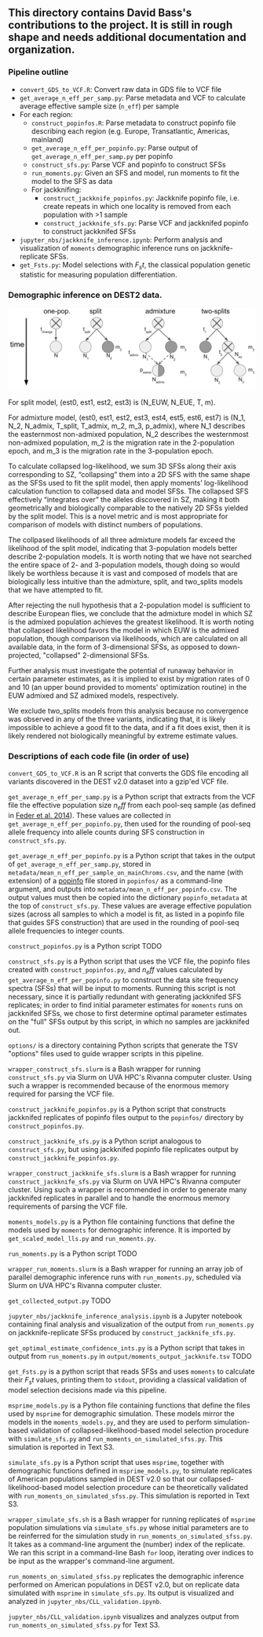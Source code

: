 ## This directory contains David Bass's contributions to the project. It is still in rough shape and needs additional documentation and organization.

### Pipeline outline
- `convert_GDS_to_VCF.R`: Convert raw data in GDS file to VCF file
- `get_average_n_eff_per_samp.py`: Parse metadata and VCF to calculate average effective sample size (`n_eff`) per sample
- For each region:
  - `construct_popinfos.R`: Parse metadata to construct popinfo file describing each region (e.g. Europe, Transatlantic, Americas, mainland)
  - `get_average_n_eff_per_popinfo.py`: Parse output of `get_average_n_eff_per_samp.py` per popinfo
  - `construct_sfs.py`: Parse VCF and popinfo to construct SFSs
  - `run_moments.py`: Given an SFS and model, run moments to fit the model to the SFS as data
  - For jackknifing:
    - `construct_jackknife_popinfos.py`: Jackknife popinfo file, i.e. create repeats in which one locality is removed from each population with >1 sample
    - `construct_jackknife_sfs.py`: Parse VCF and jackknifed popinfo to construct jackknifed SFSs
- `jupyter_nbs/jackknife_inference.ipynb`: Perform analysis and visualization of `moments` demographic inference runs on jackknife-replicate SFSs.
- `get_Fsts.py`: Model selections with $F_st$, the classical population genetic statistic for measuring population differentiation.

### Demographic inference on DEST2 data.

![plot](figures/DEST2_fig_S16.png)

For split model, (est0, est1, est2, est3) is (N_EUW, N_EUE, T, m).

For admixture model, (est0, est1, est2, est3, est4, est5, est6, est7) is (N_1, N_2, N_admix, T_split, T_admix, m_2, m_3, p_admix), where N_1 describes the easternmost non-admixed population, N_2 describes the westernmost non-admixed population, m_2 is the migration rate in the 2-population epoch, and m_3 is the migration rate in the 3-population epoch.

To calculate collapsed log-likelihood, we sum 3D SFSs along their axis corresponding to SZ, “collapsing” them into a 2D SFS with the same shape as the SFSs used to fit the split model, then apply moments’ log-likelihood calculation function to collapsed data and model SFSs. The collapsed SFS effectively “integrates over” the alleles discovered in SZ, making it both geometrically and biologically comparable to the natively 2D SFSs yielded by the split model. This is a novel metric and is most appropriate for comparison of models with distinct numbers of populations.

The collpased likelihoods of all three admixture models far exceed the likelihood of the split model, indicating that 3-population models better describe 2-population models. It is worth noting that we have not searched the entire space of 2- and 3-population models, though doing so would likely be worthless because it is vast and composed of models that are biologically less intuitive than the admixture, split, and two_splits models that we have attempted to fit.

After rejecting the null hypothesis that a 2-population model is sufficient to describe European flies, we conclude that the admixture model in which SZ is the admixed population achieves the greatest likelihood. It is worth noting that collapsed likelihood favors the model in which EUW is the admixed population, though comparison via likelihoods, which are calculated on all available data, in the form of 3-dimensional SFSs, as opposed to down-projected, "collapsed" 2-dimensional SFSs.

Further analysis must investigate the potential of runaway behavior in certain parameter estimates, as it is implied to exist by migration rates of 0 and 10 (an upper bound provided to moments' optimization routine) in the EUW admixed and SZ admixed models, respectively.

We exclude two_splits models from this analysis because no convergence was observed in any of the three variants, indicating that, it is likely impossible to achieve a good fit to the data, and if a fit does exist, then it is likely rendered not biologically meaningful by extreme estimate values.

### Descriptions of each code file (in order of use)
`convert_GDS_to_VCF.R` is an R script that converts the GDS file encoding all variants discovered in the DEST v2.0 dataset into a gzip'ed VCF file.

`get_average_n_eff_per_samp.py` is a Python script that extracts from the VCF file the effective population size $n_eff$ from each pool-seq sample (as defined in [Feder et al. 2014](https://doi.org/10.1534/genetics.113.158220)). These values are collected in `get_average_n_eff_per_popinfo.py`, then used for the rounding of pool-seq allele frequency into allele counts during SFS construction in `construct_sfs.py`.

`get_average_n_eff_per_popinfo.py` is a Python script that takes in the output of `get_average_n_eff_per_samp.py`, stored in `metadata/mean_n_eff_per_sample_on_mainChroms.csv`, and the name (with extension) of a [popinfo](https://github.com/MomentsLD/moments/blob/main/moments/Misc.py#L576) file stored in `popinfos/` as a command-line argument, and outputs into `metadata/mean_n_eff_per_popinfo.csv`. The output values must then be copied into the dictionary `popinfo_metadata` at the top of `construct_sfs.py`. These values are average effective population sizes (across all samples to which a model is fit, as listed in a popinfo file that guides SFS construction) that are used in the rounding of pool-seq allele frequencies to integer counts.

`construct_popinfos.py` is a Python script TODO

`construct_sfs.py` is a Python script that uses the VCF file, the popinfo files created with `construct_popinfos.py`, and $n_eff$ values calculated by `get_average_n_eff_per_popinfo.py` to construct the data site frequency spectra (SFSs) that will be input to moments. Running this script is not necessary, since it is partially redundant with generating jackknifed SFS replicates; in order to find initial parameter estimates for `moments` runs on jackknifed SFSs, we chose to first determine optimal parameter estimates on the "full" SFSs output by this script, in which no samples are jackknifed out.

`options/` is a directory containing Python scripts that generate the TSV "options" files used to guide wrapper scripts in this pipeline.

`wrapper_construct_sfs.slurm` is a Bash wrapper for running `construct_sfs.py` via Slurm on UVA HPC's Rivanna computer cluster. Using such a wrapper is recommended because of the enormous memory required for parsing the VCF file.

`construct_jackknife_popinfos.py` is a Python script that constructs jackknifed replicates of popinfo files output to the `popinfos/` directory by `construct_popinfos.py`. 

`construct_jackknife_sfs.py` is a Python script analogous to `construct_sfs.py`, but using jackknifed popinfo file replicates output by `construct_jackknife_popinfos.py`.

`wrapper_construct_jackknife_sfs.slurm` is a Bash wrapper for running `construct_jackknife_sfs.py` via Slurm on UVA HPC's Rivanna computer cluster. Using such a wrapper is recommended in order to generate many jackknifed replicates in parallel and to handle the enormous memory requirements of parsing the VCF file.

`moments_models.py` is a Python file containing functions that define the models used by `moments` for demographic inference. It is imported by `get_scaled_model_lls.py` and `run_moments.py`.

`run_moments.py` is a Python script  TODO

`wrapper_run_moments.slurm` is a Bash wrapper for running an array job of parallel demographic inference runs with `run_moments.py`, scheduled via Slurm on UVA HPC's Rivanna computer cluster.

`get_collected_output.py` TODO

`jupyter_nbs/jackknife_inference_analysis.ipynb` is a Jupyter notebook containing final analysis and visualization of the output from `run_moments.py` on jackknife-replicate SFSs produced by `construct_jackknife_sfs.py`.

`get_optimal_estimate_confidence_ints.py` is a Python script that takes in output from `run_moments.py` in `output/moments_output_jackknife.tsv` TODO

`get_Fsts.py` is a python script that reads SFSs and uses `moments` to calculate their $F_st$ values, printing them to `stdout`, providing a classical validation of model selection decisions made via this pipeline.

`msprime_models.py` is a Python file containing functions that define the files used by `msprime` for demographic simulation. These models mirror the models in the `moments_models.py`, and they are used to perform simulation-based validation of collapsed-likelihood-based model selection procedure with `simulate_sfs.py` and `run_moments_on_simulated_sfss.py`. This simulation is reported in Text S3.

`simulate_sfs.py` is a Python script that uses `msprime`, together with demographic functions defined in `msprime_models.py`, to simulate replicates of American populations sampled in DEST v2.0 so that our collapsed-likelihood-based model selection procedure can be theoretically validated with `run_moments_on_simulated_sfss.py`. This simulation is reported in Text S3.

`wrapper_simulate_sfs.sh` is a Bash wrapper for running replicates of `msprime` population simulations via `simulate_sfs.py` whose initial parameters are to be reinferred for the simulation study in `run_moments_on_simulated_sfss.py`. It takes as a command-line argument the (number) index of the replicate. We ran this script in a command-line Bash `for` loop, iterating over indices to be input as the wrapper's command-line argument.

`run_moments_on_simulated_sfss.py` replicates the demographic inference performed on American populations in DEST v2.0, but on replicate data simulated with `msprime` in `simulate_sfs.py`. Its output is visualized and analyzed in `jupyter_nbs/CLL_validation.ipynb`.

`jupyter_nbs/CLL_validation.ipynb` visualizes and analyzes output from `run_moments_on_simulated_sfss.py` for Text S3.